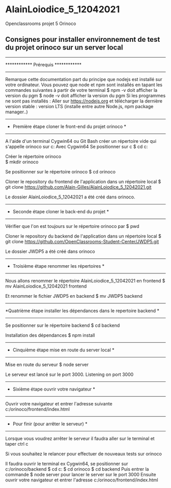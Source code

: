 # AlainLoiodice_5_12042021
Openclassrooms projet 5 Orinoco


## Consignes pour installer environnement de test du projet orinoco sur un server local


******************************************************************************************
************                       Prérequis                                  ************
******************************************************************************************

Remarque cette documentation part du principe que nodejs est installé sur votre ordinateur.
Vous pouvez que node et npm sont installés en tapant les commandes suivantes à partir de votre terminal
$ npm -v doit afficher la version du pgm
$ node -v doit afficher la version du pgm
Si les programmes ne sont pas installés : 
Aller sur https://nodejs.org et télécharger la dernière version stable : version LTS (installe entre autre Node.js, npm package manager..)


********************************************************
* Première étape cloner le front-end du projet orinoco *
********************************************************

A l'aide d'un terminal Cygwin64 ou Git Bash  créer un répertoire vide qui s'appelle orinoco sur c:
Avec Cygwin64
Se positionner sur c
$ cd c:  
  
Créer le répertoire orinoco                                        
$ mkdir orinoco

Se positionner sur le répertoire orinoco
$ cd orinoco

Cloner le repository du frontend de l'application dans un répertoire local
$ git clone https://github.com/Alain-Gilles/AlainLoiodice_5_12042021.git

Le dossier AlainLoiodice_5_12042021 a été créé dans orinoco.

***********************************************
* Seconde étape cloner le back-end du projet  *
***********************************************

Vérifier que l'on est toujours sur le répertoire orinoco  par $ pwd

Cloner le repository du backend de l'application dans un répertoire local
$ git clone https://github.com/OpenClassrooms-Student-Center/JWDP5.git

Le dossier JWDP5 a été créé dans orinoco

********************************************
* Troisième étape renommer les répertoires *
********************************************

Nous allons renommer le répertoire AlainLoiodice_5_12042021 en frontend
 $ mv AlainLoiodice_5_12042021 frontend

Et renommer le fichier JWDP5 en backend
$ mv JWDP5 backend 

***********************************************************************
*Quatrième étape installer les dépendances dans le repertoire backend *
***********************************************************************

Se positionner sur le répertoire backend
$ cd backend

Installation des dépendances
$ npm install

**********************************************************
* Cinquième étape mise en route du server local          *
**********************************************************

Mise en route du serveur
$ node server

Le serveur est lancé sur le port 3000. Listening on port 3000

***************************************************
* Sixième étape ouvrir votre navigateur           *
***************************************************

Ouvrir votre navigateur et entrer l'adresse suivante c:/orinoco/frontend/index.html

*********************************************
* Pour finir (pour arrêter le serveur)      *
*********************************************

Lorsque vous voudrez arrêter le serveur il faudra aller sur le terminal et taper ctrl c

Si vous souhaitez le relancer pour effectuer de nouveaux tests sur orinoco

Il faudra ouvrir le terminal ex Cygwin64, se positionner sur c:/orinoco/backend
$ cd c:
$ cd orinoco
$ cd backend
Puis entrer la commande $ node server pour lancer le server sur le port 3000
Ensuite ouvrir votre navigateur et entrer l'adresse 
c:/orinoco/frontend/index.html

